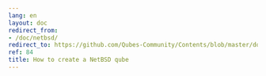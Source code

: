```yaml
---
lang: en
layout: doc
redirect_from:
- /doc/netbsd/
redirect_to: https://github.com/Qubes-Community/Contents/blob/master/docs/os/netbsd.md
ref: 84
title: How to create a NetBSD qube
---
```

